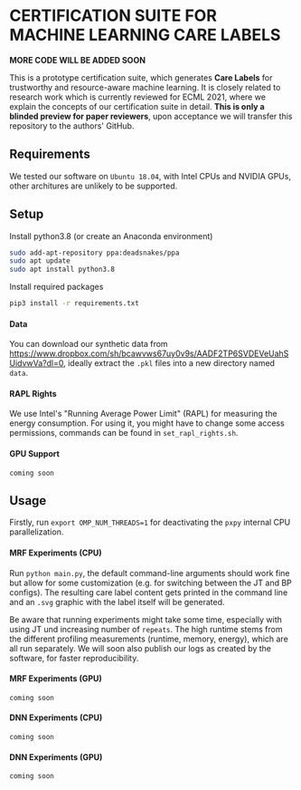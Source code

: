 # CERTIFICATION SUITE FOR MACHINE LEARNING CARE LABELS

**MORE CODE WILL BE ADDED SOON** 

This is a prototype certification suite, which generates **Care Labels** for trustworthy and resource-aware machine learning.
It is closely related to research work which is currently reviewed for ECML 2021, where we explain the concepts of our certification suite in detail.
**This is only a blinded preview for paper reviewers**, upon acceptance we will transfer this repository to the authors' GitHub.

## Requirements
We tested our software on `Ubuntu 18.04`, with Intel CPUs and NVIDIA GPUs, other architures are unlikely to be supported.

## Setup

Install python3.8 (or create an Anaconda environment)

```bash
sudo add-apt-repository ppa:deadsnakes/ppa
sudo apt update
sudo apt install python3.8
```
Install required packages
```bash
pip3 install -r requirements.txt
```

#### Data
You can download our synthetic data from <https://www.dropbox.com/sh/bcawvws67uy0v9s/AADF2TP6SVDEVeUahSUidvwVa?dl=0>, ideally extract the `.pkl` files into a new directory named `data`.

#### RAPL Rights
We use Intel's "Running Average Power Limit" (RAPL) for measuring the energy consumption.
For using it, you might have to change some access permissions, commands can be found in `set_rapl_rights.sh`.

#### GPU Support
`coming soon`

## Usage
Firstly, run `export OMP_NUM_THREADS=1` for deactivating the `pxpy` internal CPU parallelization.

#### MRF Experiments (CPU)
Run `python main.py`, the default command-line arguments should work fine but allow for some customization (e.g. for switching between the JT and BP configs).
The resulting care label content gets printed in the command line and an `.svg` graphic with the label itself will be generated.

Be aware that running experiments might take some time, especially with using JT und increasing number of `repeats`.
The high runtime stems from the different profiling measurements (runtime, memory, energy), which are all run separately.
We will soon also publish our logs as created by the software, for faster reproducibility.

#### MRF Experiments (GPU)
`coming soon`

#### DNN Experiments (CPU)
`coming soon`

#### DNN Experiments (GPU)
`coming soon`
